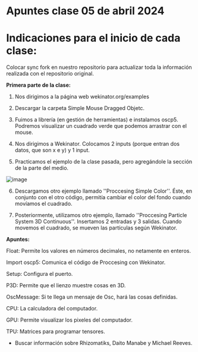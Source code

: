 # **Apuntes clase 05 de abril 2024**

# **Indicaciones para el inicio de cada clase:**

Colocar sync fork en nuestro repositorio para actualizar toda la información realizada con el repositorio original. 

**Primera parte de la clase:**
1. Nos dirigimos a la página web wekinator.org/examples

2. Descargar la carpeta Simple Mouse Dragged Objetc.
   
3. Fuimos a librería (en gestión de herramientas) e instalamos oscp5. Podremos visualizar un cuadrado verde que podemos arrastrar con el mouse.

4. Nos dirigimos a Wekinator. Colocamos 2 inputs (porque entran dos datos, que son x e y) y 1 input.

5. Practicamos el ejemplo de la clase pasada, pero agregándole la sección de la parte del medio.

![image](https://github.com/ValentinaOchoa09/audiv027-2024-1/assets/127344361/49b32a48-7639-49da-b191-2dd6c9dc7148)

6. Descargamos otro ejemplo llamado ''Proccesing Simple Color''. Éste, en conjunto con el otro código, permitía cambiar el color del fondo cuando movíamos el cuadrado.

7. Posteriormente, utilizamos otro ejemplo, llamado ''Proccesing Particle System 3D Continuous''. Insertamos 2 entradas y 3 salidas. Cuando movemos el cuadrado, se mueven las partículas según Wekinator. 

**Apuntes:**

Float: Permite los valores en números decimales, no netamente en enteros.

Import oscp5: Comunica el código de Proccesing con Wekinator. 

Setup: Configura el puerto. 

P3D: Permite que el lienzo muestre cosas en 3D. 

OscMessage: Si te llega un mensaje de Osc, hará las cosas definidas. 

CPU: La calculadora del computador.

GPU: Permite visualizar los pixeles del computador. 

TPU: Matrices para programar tensores. 

* Buscar información sobre Rhizomatiks, Daito Manabe y Michael Reeves.

